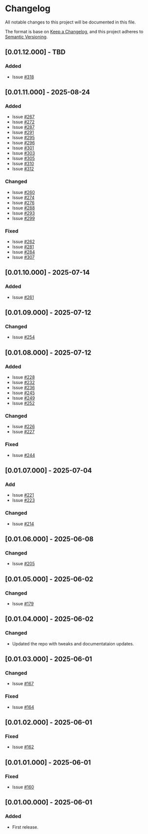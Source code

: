 # Changelog
All notable changes to this project will be documented in this file.

The format is base on [Keep a Changelog](https://keepachangelog.com/en/1.1.0/), and this project adheres to [Semantic Versioning](https://semver.org/spec/v2.0.0.html).


## [0.01.12.000] - TBD
### Added
- Issue [#318](https://github.com/j3-signalroom/ccaf-tableflow-aws_glue-snowflake-kickstarter/issues/318)

## [0.01.11.000] - 2025-08-24
### Added
- Issue [#267](https://github.com/j3-signalroom/ccaf-tableflow-aws_glue-snowflake-kickstarter/issues/267)
- Issue [#272](https://github.com/j3-signalroom/ccaf-tableflow-aws_glue-snowflake-kickstarter/issues/272)
- Issue [#287](https://github.com/j3-signalroom/ccaf-tableflow-aws_glue-snowflake-kickstarter/issues/287)
- Issue [#291](https://github.com/j3-signalroom/ccaf-tableflow-aws_glue-snowflake-kickstarter/issues/291)
- Issue [#295](https://github.com/j3-signalroom/ccaf-tableflow-aws_glue-snowflake-kickstarter/issues/295)
- Issue [#296](https://github.com/j3-signalroom/ccaf-tableflow-aws_glue-snowflake-kickstarter/issues/296)
- Issue [#301](https://github.com/j3-signalroom/ccaf-tableflow-aws_glue-snowflake-kickstarter/issues/301)
- Issue [#303](https://github.com/j3-signalroom/ccaf-tableflow-aws_glue-snowflake-kickstarter/issues/303)
- Issue [#305](https://github.com/j3-signalroom/ccaf-tableflow-aws_glue-snowflake-kickstarter/issues/305)
- Issue [#310](https://github.com/j3-signalroom/ccaf-tableflow-aws_glue-snowflake-kickstarter/issues/310)
- Issue [#312](https://github.com/j3-signalroom/ccaf-tableflow-aws_glue-snowflake-kickstarter/issues/312)

### Changed
- Issue [#260](https://github.com/j3-signalroom/ccaf-tableflow-aws_glue-snowflake-kickstarter/issues/260)
- Issue [#274](https://github.com/j3-signalroom/ccaf-tableflow-aws_glue-snowflake-kickstarter/issues/274)
- Issue [#276](https://github.com/j3-signalroom/ccaf-tableflow-aws_glue-snowflake-kickstarter/issues/276)
- Issue [#288](https://github.com/j3-signalroom/ccaf-tableflow-aws_glue-snowflake-kickstarter/issues/288)
- Issue [#293](https://github.com/j3-signalroom/ccaf-tableflow-aws_glue-snowflake-kickstarter/issues/293)
- Issue [#299](https://github.com/j3-signalroom/ccaf-tableflow-aws_glue-snowflake-kickstarter/issues/299)

### Fixed
- Issue [#262](https://github.com/j3-signalroom/ccaf-tableflow-aws_glue-snowflake-kickstarter/issues/262)
- Issue [#281](https://github.com/j3-signalroom/ccaf-tableflow-aws_glue-snowflake-kickstarter/issues/281)
- Issue [#284](https://github.com/j3-signalroom/ccaf-tableflow-aws_glue-snowflake-kickstarter/issues/284)
- Issue [#307](https://github.com/j3-signalroom/ccaf-tableflow-aws_glue-snowflake-kickstarter/issues/307)

## [0.01.10.000] - 2025-07-14
### Added
- Issue [#261](https://github.com/j3-signalroom/ccaf-tableflow-aws_glue-snowflake-kickstarter/issues/261)

## [0.01.09.000] - 2025-07-12
### Changed
- Issue [#254](https://github.com/j3-signalroom/ccaf-tableflow-aws_glue-snowflake-kickstarter/issues/254)

## [0.01.08.000] - 2025-07-12
### Added
- Issue [#228](https://github.com/j3-signalroom/ccaf-tableflow-aws_glue-snowflake-kickstarter/issues/228)
- Issue [#232](https://github.com/j3-signalroom/ccaf-tableflow-aws_glue-snowflake-kickstarter/issues/232)
- Issue [#236](https://github.com/j3-signalroom/ccaf-tableflow-aws_glue-snowflake-kickstarter/issues/236)
- Issue [#245](https://github.com/j3-signalroom/ccaf-tableflow-aws_glue-snowflake-kickstarter/issues/245)
- Issue [#249](https://github.com/j3-signalroom/ccaf-tableflow-aws_glue-snowflake-kickstarter/issues/249)
- Issue [#252](https://github.com/j3-signalroom/ccaf-tableflow-aws_glue-snowflake-kickstarter/issues/252)

### Changed
- Issue [#226](https://github.com/j3-signalroom/ccaf-tableflow-aws_glue-snowflake-kickstarter/issues/226)
- Issue [#227](https://github.com/j3-signalroom/ccaf-tableflow-aws_glue-snowflake-kickstarter/issues/227)

### Fixed
- Issue [#244](https://github.com/j3-signalroom/ccaf-tableflow-aws_glue-snowflake-kickstarter/issues/244)

## [0.01.07.000] - 2025-07-04
### Add
- Issue [#221](https://github.com/j3-signalroom/ccaf-tableflow-aws_glue-snowflake-kickstarter/issues/221)
- Issue [#223](https://github.com/j3-signalroom/ccaf-tableflow-aws_glue-snowflake-kickstarter/issues/223)

### Changed
- Issue [#214](https://github.com/j3-signalroom/ccaf-tableflow-aws_glue-snowflake-kickstarter/issues/214)

## [0.01.06.000] - 2025-06-08
### Changed
- Issue [#205](https://github.com/j3-signalroom/ccaf-tableflow-aws_glue-snowflake-kickstarter/issues/205)

## [0.01.05.000] - 2025-06-02
### Changed
- Issue [#179](https://github.com/j3-signalroom/ccaf-tableflow-aws_glue-snowflake-kickstarter/issues/179)

## [0.01.04.000] - 2025-06-02
### Changed
- Updated the repo with tweaks and documentataion updates.

## [0.01.03.000] - 2025-06-01
### Changed
- Issue [#167](https://github.com/j3-signalroom/ccaf-tableflow-aws_glue-snowflake-kickstarter/issues/167)

### Fixed
- Issue [#164](https://github.com/j3-signalroom/ccaf-tableflow-aws_glue-snowflake-kickstarter/issues/164)

## [0.01.02.000] - 2025-06-01
### Fixed
- Issue [#162](https://github.com/j3-signalroom/ccaf-tableflow-aws_glue-snowflake-kickstarter/issues/162)

## [0.01.01.000] - 2025-06-01
### Fixed
- Issue [#160](https://github.com/j3-signalroom/ccaf-tableflow-aws_glue-snowflake-kickstarter/issues/160)

## [0.01.00.000] - 2025-06-01
### Added
- First release.
